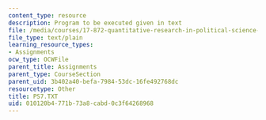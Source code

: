 ```yaml
---
content_type: resource
description: Program to be executed given in text
file: /media/courses/17-872-quantitative-research-in-political-science-and-public-policy-spring-2004/010120b4771b73a8cabd0c3f64268968_PS7.TXT
file_type: text/plain
learning_resource_types:
- Assignments
ocw_type: OCWFile
parent_title: Assignments
parent_type: CourseSection
parent_uid: 3b402a40-befa-7984-53dc-16fe492768dc
resourcetype: Other
title: PS7.TXT
uid: 010120b4-771b-73a8-cabd-0c3f64268968
---
```

